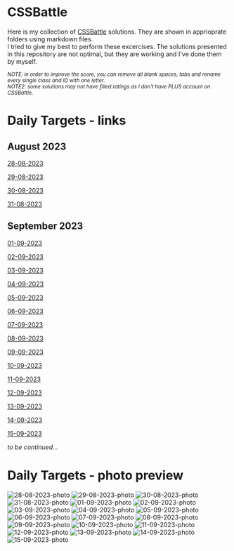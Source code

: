 # CSSBattle
Here is my collection of [CSSBattle](https://cssbattle.dev/) solutions. They are shown in apprioprate folders using markdown files.
<br>
I tried to give my best to perform these excercises. The solutions presented in this repository are not optimal, but they are working and I've done them by myself.


<sub>_NOTE: in order to improve the score, you can remove all blank spaces, tabs and rename every single class and ID with one letter._</sub>
<br>
<sub>_NOTE2: some solutions may not have filled ratings as I don't have PLUS account on CSSBattle._</sub>

# Daily Targets - links

## August 2023

[28-08-2023](https://cssbattle.dev/play/Fq0UqEVtIk68D4Nb82bc)

[29-08-2023](https://cssbattle.dev/play/rkf3OoYv0sIG73XnGjNb)

[30-08-2023](https://cssbattle.dev/play/xuj4VWLvZWrmL40oV5Uu)

[31-08-2023](https://cssbattle.dev/play/rghvs0HJU07zmlIENJr4)

## September 2023

[01-09-2023](https://cssbattle.dev/play/ievuaTR69rtFGRJjeqZn)

[02-09-2023](https://cssbattle.dev/play/eg4M4tnoJCWcAEhEBP8x)

[03-09-2023](https://cssbattle.dev/play/hdSQpbCiq57pJgkhBa7c)

[04-09-2023](https://cssbattle.dev/play/eOEg01X9rCpMQnXpIIXs)

[05-09-2023](https://cssbattle.dev/play/AXGhRdSBRbFCfpYCstpM)

[06-09-2023](https://cssbattle.dev/play/tjqT6GqcgdL7fWFqYnqK)

[07-09-2023](https://cssbattle.dev/play/VAKgNC1jyPfutbnApSg4)

[08-09-2023](https://cssbattle.dev/play/fvELCOWUKXuKyHSsnZZk)

[09-09-2023](https://cssbattle.dev/play/G4otTDLJBbYCrKVVtr6q)

[10-09-2023](https://cssbattle.dev/play/Xt3tUGrdPbbhpYBBYQPZ)

[11-09-2023](https://cssbattle.dev/play/UidFZ3Ir3BBfqdSdxbLA)

[12-09-2023](https://cssbattle.dev/play/97lYDZ08hstqexDs9HeT)

[13-09-2023](https://cssbattle.dev/play/gK8G0EfMHBHjUEe8qHfr)

[14-09-2023](https://cssbattle.dev/play/aQ8SxNueIjKJHGHOHhIU)

[15-09-2023](https://cssbattle.dev/play/o9x5ARQpbrFhiCAzsDK6)

_to be continued..._

# Daily Targets - photo preview
![28-08-2023-photo](/daily-targets/28-08-2023/28-08-2023-photo.png) 
![29-08-2023-photo](/daily-targets/29-08-2023/29-08-2023-photo.png) 
![30-08-2023-photo](/daily-targets/30-08-2023/30-08-2023-photo.png) 
![31-08-2023-photo](/daily-targets/31-08-2023/31-08-2023-photo.png)
![01-09-2023-photo](/daily-targets/01-09-2023/01-09-2023-photo.png)
![02-09-2023-photo](/daily-targets/02-09-2023/02-09-2023-photo.png)
![03-09-2023-photo](/daily-targets/03-09-2023/03-09-2023-photo.png)
![04-09-2023-photo](/daily-targets/04-09-2023/04-09-2023-photo.png)
![05-09-2023-photo](/daily-targets/05-09-2023/05-09-2023-photo.png)
![06-09-2023-photo](/daily-targets/06-09-2023/06-09-2023-photo.png)
![07-09-2023-photo](/daily-targets/07-09-2023/07-09-2023-photo.png)
![08-09-2023-photo](/daily-targets/08-09-2023/08-09-2023-photo.png)
![09-09-2023-photo](/daily-targets/09-09-2023/09-09-2023-photo.png)
![10-09-2023-photo](/daily-targets/10-09-2023/10-09-2023-photo.png)
![11-09-2023-photo](/daily-targets/11-09-2023/11-09-2023-photo.png)
![12-09-2023-photo](/daily-targets/12-09-2023/12-09-2023-photo.png)
![13-09-2023-photo](/daily-targets/13-09-2023/13-09-2023-photo.png)
![14-09-2023-photo](/daily-targets/14-09-2023/14-09-2023-photo.png)
![15-09-2023-photo](/daily-targets/15-09-2023/15-09-2023-photo.png)
